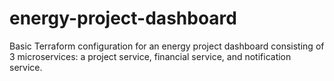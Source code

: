 # energy-project-dashboard
Basic Terraform configuration for an energy project dashboard consisting of 3 microservices: a project service, financial service, and notification service.
